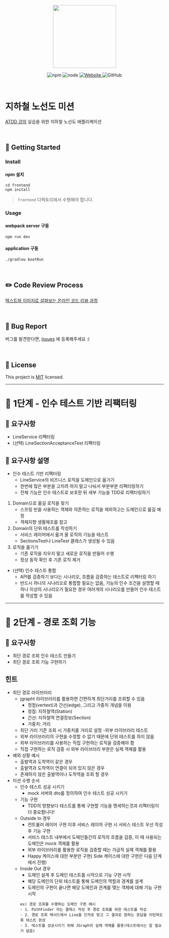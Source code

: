 <p align="center">
    <img width="200px;" src="https://raw.githubusercontent.com/woowacourse/atdd-subway-admin-frontend/master/images/main_logo.png"/>
</p>
<p align="center">
  <img alt="npm" src="https://img.shields.io/badge/npm-6.14.15-blue">
  <img alt="node" src="https://img.shields.io/badge/node-14.18.2-blue">
  <a href="https://edu.nextstep.camp/c/R89PYi5H" alt="nextstep atdd">
    <img alt="Website" src="https://img.shields.io/website?url=https%3A%2F%2Fedu.nextstep.camp%2Fc%2FR89PYi5H">
  </a>
  <img alt="GitHub" src="https://img.shields.io/github/license/next-step/atdd-subway-admin">
</p>

<br>

# 지하철 노선도 미션
[ATDD 강의](https://edu.nextstep.camp/c/R89PYi5H) 실습을 위한 지하철 노선도 애플리케이션

<br>

## 🚀 Getting Started

### Install
#### npm 설치
```
cd frontend
npm install
```
> `frontend` 디렉토리에서 수행해야 합니다.

### Usage
#### webpack server 구동
```
npm run dev
```
#### application 구동
```
./gradlew bootRun
```
<br>

## ✏️ Code Review Process
[텍스트와 이미지로 살펴보는 온라인 코드 리뷰 과정](https://github.com/next-step/nextstep-docs/tree/master/codereview)

<br>

## 🐞 Bug Report

버그를 발견한다면, [Issues](https://github.com/next-step/atdd-subway-service/issues) 에 등록해주세요 :)

<br>

## 📝 License

This project is [MIT](https://github.com/next-step/atdd-subway-service/blob/master/LICENSE.md) licensed.

***
# 🚀 1단계 - 인수 테스트 기반 리팩터링

## 📄 요구사항
- LineService 리팩터링
- (선택) LineSectionAcceptanceTest 리팩터링

## 📄 요구사항 설명
- 인수 테스트 기반 리팩터링
    + LineService의 비즈니스 로직을 도메인으로 옮기기
    + 한번에 많은 부분을 고치려 하지 말고 나눠서 부분부분 리팩터링하기
    + 전체 기능은 인수 테스트로 보호한 뒤 세부 기능을 TDD로 리팩터링하기
1. Domain으로 옮길 로직을 찾기
    + 스프링 빈을 사용하는 객체와 의존하는 로직을 제외하고는 도메인으로 옮길 예정
    + 객체지향 생활체조를 참고
2. Domain의 단위 테스트를 작성하기
    + 서비스 레이어에서 옮겨 올 로직의 기능을 테스트
    + SectionsTest나 LineTest 클래스가 생성될 수 있음
3. 로직을 옮기기
    + 기존 로직을 지우지 말고 새로운 로직을 만들어 수행
    + 정상 동작 확인 후 기존 로직 제거

- (선택) 인수 테스트 통합
    + API를 검증하기 보다는 시나리오, 흐름을 검증하는 테스트로 리팩터링 하기
    + 반드시 하나의 시나리오로 통합할 필요는 없음, 기능의 인수 조건을 설명할 때 하나 이상의 시나리오가 필요한 경우 여러개의 시나리오를 만들어 인수 테스트를 작성할 수 있음

***
# 🚀 2단계 - 경로 조회 기능

## 📄 요구사항
- 최단 경로 조회 인수 테스트 만들기
- 최단 경로 조회 기능 구현하기

## 힌트
- 최단 경로 라이브러리
    + jgrapht 라이브러리를 활용하면 간편하게 최단거리를 조회할 수 있음
        * 정점(vertext)과 간선(edge), 그리고 가중치 개념을 이용
        * 정점: 지하철역(Station)
        * 간선: 지하철역 연결정보(Section)
        * 가중치: 거리
    + 최단 거리 기준 조회 시 가중치를 거리로 설정
-외부 라이브러리 테스트
    + 외부 라이브러리의 구현을 수정할 수 없기 때문에 단위 테스트를 하지 않음
    + 외부 라이브러리를 사용하는 직접 구현하는 로직을 검증해야 함
    + 직접 구현하는 로직 검증 시 외부 라이브러리 부분은 실제 객체를 활용
- 예외 상황 예시
    + 출발역과 도착역이 같은 경우
    + 출발역과 도착역이 연결이 되어 있지 않은 경우
    + 존재하지 않은 출발역이나 도착역을 조회 할 경우
- 미션 수행 순서
    + 인수 테스트 성공 시키기
        * mock 서버와 dto를 정의하여 인수 테스트 성공 시키기
    + 기능 구현
        * TDD의 방향보다 테스트를 통해 구현할 기능을 명세하는것과 리팩터링이 더 중요합니다!
    + Outside In 경우
        * 컨트롤러 레이어 구현 이후 서비스 레이어 구현 시 서비스 테스트 우선 작성 후 기능 구현
        * 서비스 테스트 내부에서 도메인들간의 로직의 흐름을 검증, 이 때 사용되는 도메인은 mock 객체를 활용
        * 외부 라이브러리를 활용한 로직을 검증할 때는 가급적 실제 객체를 활용
        * Happy 케이스에 대한 부분만 구현( Side 케이스에 대한 구현은 다음 단계에서 진행)
    + Inside Out 경우
        * 도메인 설계 후 도메인 테스트를 시작으로 기능 구현 시작
        * 해당 도메인의 단위 테스트를 통해 도메인의 역할과 경계를 설계
        * 도메인의 구현이 끝나면 해당 도메인과 관계를 맺는 객체에 대해 기능 구현 시작
        ```
        ex) 경로 조회를 수행하는 도메인 구현 예시
        - 1. PathFinder 라는 클래스 작성 후 경로 조회를 위한 테스트를 작성
        - 2. 경로 조회 메서드에서 Line을 인자로 받고 그 결과로 원하는 응답을 리턴하도록 테스트 완성
        - 3. 테스트를 성공시키기 위해 JGraph의 실제 객체를 활용(테스트에서는 알 필요가 없음)
        ```
